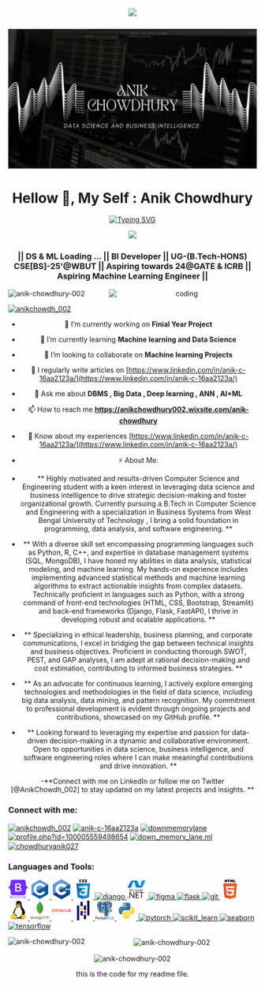 

<h1 align="center">
    <img src="https://readme-typing-svg.herokuapp.com/?font=Righteous&size=35&center=true&vCenter=true&width=500&height=70&duration=2500&lines=Hi+There!+👋;+I'm+Anik+Chowdhury..;" />
</h1>
<div align="center">



    
![logo](https://github.com/anik-chowdhury-002/anik-chowdhury-002/blob/main/Black%20Gradient%20Minimalistic%20Future%20Technology%20YouTube%20Banner.png)
<h1 align="center">Hellow 👋, My Self : Anik Chowdhury</h1>

<p align="center">
  <a href="https://git.io/typing-svg">
    <img src="https://readme-typing-svg.demolab.com?font=Fira+Code&size=30&pause=1000&color=FFFFFFFF&center=true&repeat=false&width=450&lines=Anik+Chowdhury" alt="Typing SVG" />
  </a>
</p>

<p align="center">
  <a href="https://github.com/anik-chowdhury-002/readme-typing-svg">
    <img src="https://readme-typing-svg.demolab.com/?lines= Aspiring+Machine+Learning+Engineer;%20 Data+Science+and+Business+Intelligence;Always+learning+new+Stuffs&font=Fira+Code&center=true&width=440&height=45&color=1BFFDF&vCenter=true&pause=1000&size=22" />
  </a>
</p>

<h3 align="center">|| DS & ML Loading ... || BI Developer || UG-(B.Tech-HONS) CSE[BS]-25'@WBUT || Aspiring towards 24@GATE & ICRB || Aspiring Machine Learning Engineer ||</h3>

<img align="right" alt="coding" width="300" src="https://i.pinimg.com/originals/81/17/8b/81178b47a8598f0c81c4799f2cdd4057.gif">

<p align="left"> <img src="https://komarev.com/ghpvc/?username=anik-chowdhury-002&label=Profile%20views&color=0e75b6&style=flat" alt="anik-chowdhury-002" /> </p>

<p align="left"> <a href="https://twitter.com/anikchowdh_002" target="blank"><img src="https://img.shields.io/twitter/follow/anikchowdh_002?logo=twitter&style=for-the-badge" alt="anikchowdh_002" /></a> </p>

- 🔭 I’m currently working on **Finial Year Project**

- 🌱 I’m currently learning **Machine learning and Data Science**

- 👯 I’m looking to collaborate on **Machine learning Projects**


- 📝 I regularly write articles on [https://www.linkedin.com/in/anik-c-16aa2123a/](https://www.linkedin.com/in/anik-c-16aa2123a/)

- 💬 Ask me about **DBMS , Big Data , Deep learning , ANN , AI+ML**

- 📫 How to reach me **https://anikchowdhury002.wixsite.com/anik-chowdhury**

- 📄 Know about my experiences [https://www.linkedin.com/in/anik-c-16aa2123a/](https://www.linkedin.com/in/anik-c-16aa2123a/)

- ⚡ About Me:
- ** Highly motivated and results-driven Computer Science and Engineering student with a keen interest in leveraging data science and business intelligence to drive strategic decision-making and foster organizational growth. Currently pursuing a B.Tech in Computer Science and Engineering with a specialization in Business Systems from West Bengal University of Technology , I bring a solid foundation in programming, data analysis, and software engineering. **

- ** With a diverse skill set encompassing programming languages such as Python, R, C++, and expertise in database management systems (SQL, MongoDB), I have honed my abilities in data analysis, statistical modeling, and machine learning. My hands-on experience includes implementing advanced statistical methods and machine learning algorithms to extract actionable insights from complex datasets. Technically proficient in languages such as Python, with a strong command of front-end technologies (HTML, CSS, Bootstrap, Streamlit) and back-end frameworks (Django, Flask, FastAPI), I thrive in developing robust and scalable applications. **

- ** Specializing in ethical leadership, business planning, and corporate communications, I excel in bridging the gap between technical insights and business objectives. Proficient in conducting thorough SWOT, PEST, and GAP analyses, I am adept at rational decision-making and cost estimation, contributing to informed business strategies. **

- ** As an advocate for continuous learning, I actively explore emerging technologies and methodologies in the field of data science, including big data analysis, data mining, and pattern recognition. My commitment to professional development is evident through ongoing projects and contributions, showcased on my GitHub profile. **

- ** Looking forward to leveraging my expertise and passion for data-driven decision-making in a dynamic and collaborative environment. Open to opportunities in data science, business intelligence, and software engineering roles where I can make meaningful contributions and drive innovation. **

-**Connect with me on LinkedIn or follow me on Twitter [@AnikChowdh_002] to stay updated on my latest projects and insights. **

<h3 align="left">Connect with me:</h3>
<p align="left">
<a href="https://twitter.com/anikchowdh_002" target="blank"><img align="center" src="https://raw.githubusercontent.com/rahuldkjain/github-profile-readme-generator/master/src/images/icons/Social/twitter.svg" alt="anikchowdh_002" height="30" width="40" /></a>
<a href="https://linkedin.com/in/anik-c-16aa2123a" target="blank"><img align="center" src="https://raw.githubusercontent.com/rahuldkjain/github-profile-readme-generator/master/src/images/icons/Social/linked-in-alt.svg" alt="anik-c-16aa2123a" height="30" width="40" /></a>
<a href="https://kaggle.com/downmemorylane" target="blank"><img align="center" src="https://raw.githubusercontent.com/rahuldkjain/github-profile-readme-generator/master/src/images/icons/Social/kaggle.svg" alt="downmemorylane" height="30" width="40" /></a>
<a href="https://fb.com/profile.php?id=100005559498654" target="blank"><img align="center" src="https://raw.githubusercontent.com/rahuldkjain/github-profile-readme-generator/master/src/images/icons/Social/facebook.svg" alt="profile.php?id=100005559498654" height="30" width="40" /></a>
<a href="https://instagram.com/down_memory_lane.ml" target="blank"><img align="center" src="https://raw.githubusercontent.com/rahuldkjain/github-profile-readme-generator/master/src/images/icons/Social/instagram.svg" alt="down_memory_lane.ml" height="30" width="40" /></a>
<a href="https://www.hackerrank.com/chowdhuryanik027" target="blank"><img align="center" src="https://raw.githubusercontent.com/rahuldkjain/github-profile-readme-generator/master/src/images/icons/Social/hackerrank.svg" alt="chowdhuryanik027" height="30" width="40" /></a>
</p>

<h3 align="left">Languages and Tools:</h3>
<p align="left"> <a href="https://getbootstrap.com" target="_blank" rel="noreferrer"> <img src="https://raw.githubusercontent.com/devicons/devicon/master/icons/bootstrap/bootstrap-plain-wordmark.svg" alt="bootstrap" width="40" height="40"/> </a> <a href="https://www.cprogramming.com/" target="_blank" rel="noreferrer"> <img src="https://raw.githubusercontent.com/devicons/devicon/master/icons/c/c-original.svg" alt="c" width="40" height="40"/> </a> <a href="https://www.w3schools.com/cpp/" target="_blank" rel="noreferrer"> <img src="https://raw.githubusercontent.com/devicons/devicon/master/icons/cplusplus/cplusplus-original.svg" alt="cplusplus" width="40" height="40"/> </a> <a href="https://www.w3schools.com/css/" target="_blank" rel="noreferrer"> <img src="https://raw.githubusercontent.com/devicons/devicon/master/icons/css3/css3-original-wordmark.svg" alt="css3" width="40" height="40"/> </a> <a href="https://www.djangoproject.com/" target="_blank" rel="noreferrer"> <img src="https://cdn.worldvectorlogo.com/logos/django.svg" alt="django" width="40" height="40"/> </a> <a href="https://dotnet.microsoft.com/" target="_blank" rel="noreferrer"> <img src="https://raw.githubusercontent.com/devicons/devicon/master/icons/dot-net/dot-net-original-wordmark.svg" alt="dotnet" width="40" height="40"/> </a> <a href="https://www.figma.com/" target="_blank" rel="noreferrer"> <img src="https://www.vectorlogo.zone/logos/figma/figma-icon.svg" alt="figma" width="40" height="40"/> </a> <a href="https://flask.palletsprojects.com/" target="_blank" rel="noreferrer"> <img src="https://www.vectorlogo.zone/logos/pocoo_flask/pocoo_flask-icon.svg" alt="flask" width="40" height="40"/> </a> <a href="https://git-scm.com/" target="_blank" rel="noreferrer"> <img src="https://www.vectorlogo.zone/logos/git-scm/git-scm-icon.svg" alt="git" width="40" height="40"/> </a> <a href="https://www.w3.org/html/" target="_blank" rel="noreferrer"> <img src="https://raw.githubusercontent.com/devicons/devicon/master/icons/html5/html5-original-wordmark.svg" alt="html5" width="40" height="40"/> </a> <a href="https://www.linux.org/" target="_blank" rel="noreferrer"> <img src="https://raw.githubusercontent.com/devicons/devicon/master/icons/linux/linux-original.svg" alt="linux" width="40" height="40"/> </a> <a href="https://www.mongodb.com/" target="_blank" rel="noreferrer"> <img src="https://raw.githubusercontent.com/devicons/devicon/master/icons/mongodb/mongodb-original-wordmark.svg" alt="mongodb" width="40" height="40"/> </a> <a href="https://www.oracle.com/" target="_blank" rel="noreferrer"> <img src="https://raw.githubusercontent.com/devicons/devicon/master/icons/oracle/oracle-original.svg" alt="oracle" width="40" height="40"/> </a> <a href="https://pandas.pydata.org/" target="_blank" rel="noreferrer"> <img src="https://raw.githubusercontent.com/devicons/devicon/2ae2a900d2f041da66e950e4d48052658d850630/icons/pandas/pandas-original.svg" alt="pandas" width="40" height="40"/> </a> <a href="https://www.postgresql.org" target="_blank" rel="noreferrer"> <img src="https://raw.githubusercontent.com/devicons/devicon/master/icons/postgresql/postgresql-original-wordmark.svg" alt="postgresql" width="40" height="40"/> </a> <a href="https://www.python.org" target="_blank" rel="noreferrer"> <img src="https://raw.githubusercontent.com/devicons/devicon/master/icons/python/python-original.svg" alt="python" width="40" height="40"/> </a> <a href="https://pytorch.org/" target="_blank" rel="noreferrer"> <img src="https://www.vectorlogo.zone/logos/pytorch/pytorch-icon.svg" alt="pytorch" width="40" height="40"/> </a> <a href="https://scikit-learn.org/" target="_blank" rel="noreferrer"> <img src="https://upload.wikimedia.org/wikipedia/commons/0/05/Scikit_learn_logo_small.svg" alt="scikit_learn" width="40" height="40"/> </a> <a href="https://seaborn.pydata.org/" target="_blank" rel="noreferrer"> <img src="https://seaborn.pydata.org/_images/logo-mark-lightbg.svg" alt="seaborn" width="40" height="40"/> </a> <a href="https://www.tensorflow.org" target="_blank" rel="noreferrer"> <img src="https://www.vectorlogo.zone/logos/tensorflow/tensorflow-icon.svg" alt="tensorflow" width="40" height="40"/> </a> </p>

<p><img align="left" src="https://github-readme-stats.vercel.app/api/top-langs?username=anik-chowdhury-002&show_icons=true&locale=en&layout=compact" alt="anik-chowdhury-002" /></p>

<p>&nbsp;<img align="center" src="https://github-readme-stats.vercel.app/api?username=anik-chowdhury-002&show_icons=true&locale=en" alt="anik-chowdhury-002" /></p>

<p><img align="center" src="https://github-readme-streak-stats.herokuapp.com/?user=anik-chowdhury-002&" alt="anik-chowdhury-002" /></p>
this is the code for my readme file.
